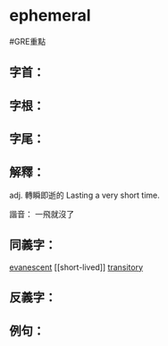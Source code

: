 # ephemeral

#GRE重點 
## 字首：

## 字根：

## 字尾：


## 解釋：
adj.
轉瞬即逝的
Lasting a very short time.

諧音：
一飛就沒了

## 同義字：
[evanescent](/Vocabulary/E/evanescent.md)
[[short-lived]]
[transitory](/Vocabulary/T/transitory.md)

## 反義字：

## 例句：

